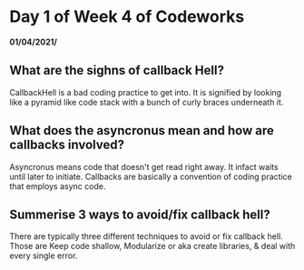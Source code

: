 # Day 1 of Week 4 of Codeworks
__01/04/2021/__

## What are the sighns of callback Hell?
 CallbackHell is a bad coding practice to get into. It is signified by looking like a pyramid like code stack with a bunch of curly braces underneath it.

## What does the asyncronus mean and how are callbacks involved?
 Asyncronus means code that doesn't get read right away. It infact waits until later to initiate. Callbacks are basically a convention of coding practice that employs async code.

## Summerise 3 ways to avoid/fix callback hell?
 There are typically three different techniques to avoid or fix callback hell. Those are Keep code shallow, Modularize or aka create libraries, & deal with every single error.
